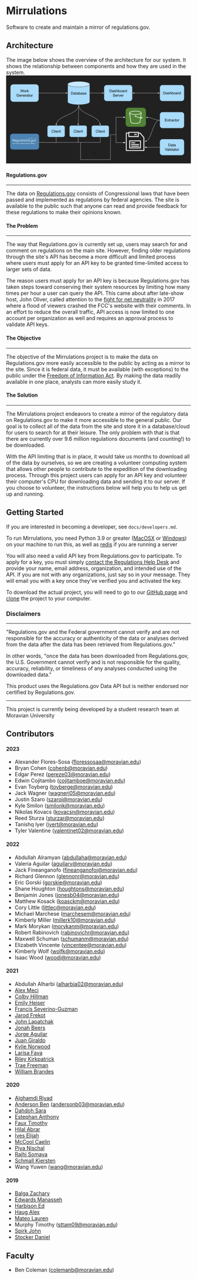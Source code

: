 # Mirrulations

Software to create and maintain a mirror of regulations.gov.

## Architecture
The image below shows the overview of the architecture for our system. It shows the relationship between components and how they are used in the system.
![Architecture](architecture.png)
#### Regulations.gov
------
The data on [Regulations.gov](https://www.regulations.gov) consists of Congressional laws that have been passed and implemented as regulations by federal agencies. The site is available to the public such that anyone can read and provide feedback for these regulations to make their opinions known.


#### The Problem
------

The way that Regulations.gov is currently set up, users may search for and comment on regulations on the main site. However, finding older regulations through the site's API has become a more difficult and limited process where users must apply for an API key to be granted time-limited access to larger sets of data.


The reason users must apply for an API key is because Regulations.gov has taken steps toward conserving their system resources by limiting how many times per hour a user can query the API. This came about after late-show host, John Oliver, called attention to the [fight for net neutrality](https://www.cbsnews.com/news/john-oliver-fans-flood-fcc-website-in-fight-for-net-neutrality/) in 2017 where a flood of viewers crashed the FCC's website with their comments. In an effort to reduce the overall traffic, API access is now limited to one account per organization as well and requires an approval process to validate API keys.

#### The Objective
------

The objective of the Mirrulations project is to make the data on Regulations.gov more easily accessible to the public by acting as a mirror to the site. Since it is federal data, it must be available (with exceptions) to the public under the [Freedom of Information Act](https://foia.state.gov/Learn/FOIA.aspx). By making the data readily available in one place, analysts can more easily study it.

#### The Solution
------
The Mirrulations project endeavors to create a mirror of the regulatory data on Regulations.gov to make it more accessible to the general public. Our goal is to collect all of the data from the site and store it in a database/cloud for users to search for at their leisure. The only problem with that is that there are currently over 9.6 million regulations documents (and counting!) to be downloaded.

With the API limiting that is in place, it would take us months to download all of the data by ourselves, so we are creating a volunteer computing system that allows other people to contribute to the expedition of the downloading process. Through this project users can apply for an API key and volunteer their computer's CPU for downloading data and sending it to our server. If you choose to volunteer, the instructions below will help you to help us get up and running.


## Getting Started

If you are interested in becoming a developer, see `docs/developers.md`.

To run Mirrulations, you need Python 3.9 or greater ([MacOSX](https://docs.python-guide.org/starting/install3/osx/) or [Windows](https://docs.python-guide.org/starting/install3/win/)) on your machine to run this, as well as [redis](https://redis.io/) if you are running a server

You will also need a valid API key from Regulations.gov to participate. To apply for a key, you must simply [contact the Regulations Help Desk](regulations@erulemakinghelpdesk.com) and provide your name, email address, organization, and intended use of the API. If you are not with any organizations, just say so in your message. They will email you with a key once they've verified you and activated the key.

To download the actual project, you will need to go to our [GitHub page](https://github.com/MoravianUniversity/mirrulations) and [clone](https://help.github.com/articles/cloning-a-repository/) the project to your computer.



### Disclaimers
--------
"Regulations.gov and the Federal government cannot verify and are not responsible for the accuracy or authenticity of the data or analyses derived from the data after the data has been retrieved from Regulations.gov."

In other words, "once the data has been downloaded from Regulations.gov, the U.S. Government cannot verify and is not responsible for the quality, accuracy, reliability, or timeliness of any analyses conducted using the downloaded data."

This product uses the Regulations.gov Data API but is neither endorsed nor certified by Regulations.gov.

--------
This project is currently being developed by a student research team at Moravian University

## Contributors

#### 2023
* Alexander Flores-Sosa (floressosaa@moravian.edu)
* Bryan Cohen (cohenb@moravian.edu)
* Edgar Perez (pereze03@moravian.edu)
* Edwin Cojitambo (cojitamboe@moravian.edu)
* Evan Toyberg (toyberge@moravian.edu)
* Jack Wagner (wagnerj05@moravian.edu)
* Justin Szaro (szaroj@moravian.edu)
* Kyle Smilon (smilonk@moravian.edu)
* Nikolas Kovacs (kovacsn@moravian.edu)
* Reed Sturza (sturzar@moravian.edu)
* Tanishq Iyer (iyert@moravian.edu)
* Tyler Valentine (valentinet02@moravian.edu)


#### 2022

* Abdullah Alramyan (abdullaha@moravian.edu)
* Valeria Aguilar (aguilarv@moravian.edu)
* Jack Fineanganofo (fineanganofoj@moravian.edu)
* Richard Glennon (glennonr@moravian.edu)
* Eric Gorski (gorskie@moravian.edu)
* Shane Houghton (houghtons@moravian.edu)
* Benjamin Jones (jonesb04@moravian.edu)
* Matthew Kosack (koasckm@moravian.edu)
* Cory Little (littlec@moravian.edu)
* Michael Marchese (marchesem@moravian.edu)
* Kimberly Miller (millerk10@moravian.edu)
* Mark Morykan (morykanm@moravian.edu)
* Robert Rabinovich (rabinovichr@moravian.edu)
* Maxwell Schuman (schumanm@moravian.edu)
* Elizabeth Vincente (vincentee@moravian.edu)
* Kimberly Wolf (wolfk@moravian.edu)
* Isaac Wood (woodi@moravian.edu)

#### 2021

* Abdullah Alharbi (alharbia02@moravian.edu)
* [Alex Meci](https://www.linkedin.com/in/alexander-meci-292954183/) 
* [Colby Hillman](https://www.linkedin.com/in/hillman-colby3521/) 
* [Emily Heiser](https://www.linkedin.com/in/emily-heiser-6b76601a1/) 
* [Francis Severino-Guzman](https://www.linkedin.com/in/francisseverino/) 
* [Jarod Frekot](https://www.linkedin.com/in/jarod-frekot-04573b183/) 
* [John Lapatchak](https://www.linkedin.com/in/john-lapatchak-jr-236b1b184/) 
* [Jonah Beers](https://www.linkedin.com/in/jonahbeers/) 
* [Jorge Aguilar](https://www.linkedin.com/in/jorge-aguilar-129210180/) 
* [Juan Giraldo](https://www.linkedin.com/in/juan-giraldo-795559187/?trk=people-guest_people_search-card) 
* [Kylie Norwood](https://www.linkedin.com/in/kylie-norwood-11b466180/) 
* [Larisa Fava](https://www.linkedin.com/in/larisa-fava-737ab6214/) 
* [Riley Kirkpatrick](https://www.linkedin.com/in/riley-kirkpatrick/) 
* [Trae Freeman](https://www.linkedin.com/in/traefreeman/) 
* [William Brandes](https://www.linkedin.com/in/william-brandes-516013180/) 

#### 2020

* [Alghamdi Riyad](https://www.linkedin.com/in/riyad-alghamdi/?originalSubdomain=sa) 
* [Anderson Ben](https://www.linkedin.com/in/banderson6895/) (andersonb03@moravian.edu)
* [Dahdoh Sara](https://www.linkedin.com/in/sara-dahdoh-789b78172/) 
* [Estephan Anthony](https://www.linkedin.com/in/anthony-estephan-4693841a2/) 
* [Faux Timothy](https://www.linkedin.com/in/timothy-faux/) 
* [Hilal Abrar](https://www.linkedin.com/in/abrar-hilal-47b357207/) 
* [Ives Elijah](https://www.linkedin.com/in/elijah-ives-4110761a3/) 
* [McCool Caelin](https://www.linkedin.com/in/caelin-mccool-110261180/) 
* [Piya Nischal](https://www.linkedin.com/in/nischalpiya/) 
* [Rajhi Somaya](https://www.linkedin.com/in/somaya-rajhi-7b1b66173/) 
* [Schmall Kiersten](https://www.linkedin.com/in/kierstenschmall9/) 
* Wang Yuwen (wang@moravian.edu)

#### 2019

* [Balga Zachary](https://www.linkedin.com/in/zachary-balga-52b07a137/) 
* [Edwards Manasseh](https://www.linkedin.com/in/manasseh-edwards/) 
* [Harbison Ed](https://www.linkedin.com/in/edwharbison/) 
* [Haug Alex](https://www.linkedin.com/in/alexander-haug-024396137/) 
* [Mateo Lauren](https://www.linkedin.com/in/lauren-mateo-8a6821159/) 
* Murphy Timothy (sttam09@moravian.edu)
* [Spirk John](https://www.linkedin.com/in/john-spirk-iii/) 
* [Stocker Daniel](https://www.linkedin.com/in/daniel-stocker-453936159/) 

## Faculty
* Ben Coleman (colemanb@moravian.edu)
